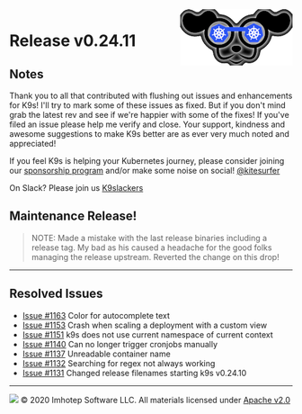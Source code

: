 <img src="https://raw.githubusercontent.com/derailed/k9s/master/assets/k9s_small.png" align="right" width="200" height="auto"/>

# Release v0.24.11

## Notes

Thank you to all that contributed with flushing out issues and enhancements for K9s! I'll try to mark some of these issues as fixed. But if you don't mind grab the latest rev and see if we're happier with some of the fixes! If you've filed an issue please help me verify and close. Your support, kindness and awesome suggestions to make K9s better are as ever very much noted and appreciated!

If you feel K9s is helping your Kubernetes journey, please consider joining our [sponsorship program](https://github.com/sponsors/derailed) and/or make some noise on social! [@kitesurfer](https://twitter.com/kitesurfer)

On Slack? Please join us [K9slackers](https://join.slack.com/t/k9sers/shared_invite/enQtOTA5MDEyNzI5MTU0LWQ1ZGI3MzliYzZhZWEyNzYxYzA3NjE0YTk1YmFmNzViZjIyNzhkZGI0MmJjYzhlNjdlMGJhYzE2ZGU1NjkyNTM)

## Maintenance Release!

> NOTE: Made a mistake with the last release binaries including a release tag. My bad as his caused a headache for the good folks managing the release upstream. Reverted the change on this drop!

---

## Resolved Issues

* [Issue #1163](https://github.com/kswapd/k11s/issues/1163) Color for autocomplete text
* [Issue #1153](https://github.com/kswapd/k11s/issues/1153) Crash when scaling a deployment with a custom view
* [Issue #1151](https://github.com/kswapd/k11s/issues/1151) k9s does not use current namespace of current context
* [Issue #1140](https://github.com/kswapd/k11s/issues/1140) Can no longer trigger cronjobs manually
* [Issue #1137](https://github.com/kswapd/k11s/issues/1137) Unreadable container name
* [Issue #1132](https://github.com/kswapd/k11s/issues/1132) Searching for regex not always working
* [Issue #1131](https://github.com/kswapd/k11s/issues/1131) Changed release filenames starting k9s v0.24.10

---

<img src="https://raw.githubusercontent.com/derailed/k9s/master/assets/imhotep_logo.png" width="32" height="auto"/> © 2020 Imhotep Software LLC. All materials licensed under [Apache v2.0](http://www.apache.org/licenses/LICENSE-2.0)
